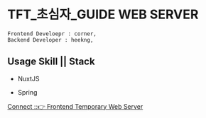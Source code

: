 # TFT_초심자_GUIDE WEB SERVER

```
Frontend Develoepr : corner,
Backend Developer : heekng, 
```
## Usage Skill || Stack
- NuxtJS 

- Spring 


[Connect ::👉 Frontend Temporary Web Server](https://front-toche-web.vercel.app/)

